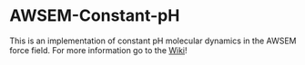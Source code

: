 # AWSEM-Constant-pH
This is an implementation of constant pH molecular dynamics in the AWSEM force field. For more information go to the [Wiki](https://github.com/Tatotavella/AWSEM-Constant-pH/wiki)!
